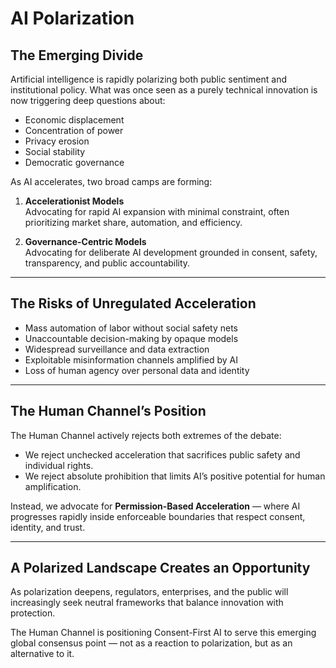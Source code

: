 # AI Polarization

## The Emerging Divide

Artificial intelligence is rapidly polarizing both public sentiment and institutional policy. What was once seen as a purely technical innovation is now triggering deep questions about:

- Economic displacement
- Concentration of power
- Privacy erosion
- Social stability
- Democratic governance

As AI accelerates, two broad camps are forming:

1. **Accelerationist Models**  
   Advocating for rapid AI expansion with minimal constraint, often prioritizing market share, automation, and efficiency.

2. **Governance-Centric Models**  
   Advocating for deliberate AI development grounded in consent, safety, transparency, and public accountability.

---

## The Risks of Unregulated Acceleration

- Mass automation of labor without social safety nets
- Unaccountable decision-making by opaque models
- Widespread surveillance and data extraction
- Exploitable misinformation channels amplified by AI
- Loss of human agency over personal data and identity

---

## The Human Channel’s Position

The Human Channel actively rejects both extremes of the debate:

- We reject unchecked acceleration that sacrifices public safety and individual rights.
- We reject absolute prohibition that limits AI’s positive potential for human amplification.

Instead, we advocate for **Permission-Based Acceleration** — where AI progresses rapidly inside enforceable boundaries that respect consent, identity, and trust.

---

## A Polarized Landscape Creates an Opportunity

As polarization deepens, regulators, enterprises, and the public will increasingly seek neutral frameworks that balance innovation with protection.

The Human Channel is positioning Consent-First AI to serve this emerging global consensus point — not as a reaction to polarization, but as an alternative to it.
